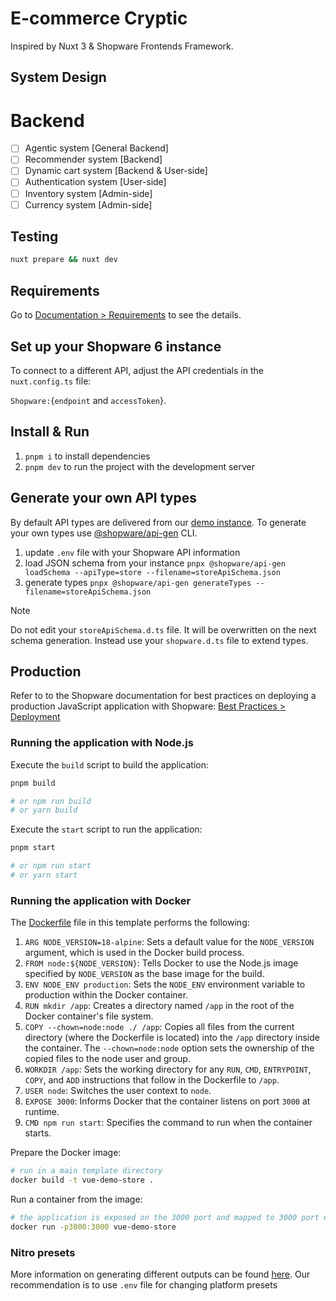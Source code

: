 # E-commerce Cryptic

<!--![E-commerce Cryptic](.assets/shopware-frontends-logo.png)-->

Inspired by Nuxt 3 & Shopware Frontends Framework.

<!--[![Open in StackBlitz](https://developer.stackblitz.com/img/open_in_stackblitz.svg)](https://stackblitz.com/github/shopware/frontends/tree/main/templates/vue-demo-store)-->

<!--
## What's inside

- Nuxt 3 application
- Required libraries (API client, CMS components, composables, Nuxt 3 module)
- Pre-configured demo Shopware 6 API
-->

## System Design

# Backend

- [ ] Agentic system [General Backend]
- [ ] Recommender system [Backend]
- [ ] Dynamic cart system [Backend & User-side]
- [ ] Authentication system [User-side]
- [ ] Inventory system [Admin-side]
- [ ] Currency system [Admin-side]

## Testing

```bash
nuxt prepare && nuxt dev
```

## Requirements

Go to [Documentation > Requirements](https://frontends.shopware.com/framework/requirements.html) to see the details.

## Set up your Shopware 6 instance

To connect to a different API, adjust the API credentials in the `nuxt.config.ts` file:

`Shopware:`{`endpoint` and `accessToken`}.

## Install & Run

1. `pnpm i` to install dependencies
2. `pnpm dev` to run the project with the development server

## Generate your own API types

By default API types are delivered from our [demo instance](https://frontends-demo.vercel.app/).
To generate your own types use [@shopware/api-gen](https://www.npmjs.com/package/@shopware/api-gen) CLI.

1. update `.env` file with your Shopware API information
2. load JSON schema from your instance `pnpx @shopware/api-gen loadSchema --apiType=store --filename=storeApiSchema.json`
3. generate types `pnpx @shopware/api-gen generateTypes --filename=storeApiSchema.json`

> [!NOTE]
> Do not edit your `storeApiSchema.d.ts` file. It will be overwritten on the next schema generation. Instead use your `shopware.d.ts` file to extend types.

## Production

Refer to to the Shopware documentation for best practices on deploying a production JavaScript application with Shopware: [Best Practices > Deployment](https://frontends.shopware.com/best-practices/deployment.html)

### Running the application with Node.js

Execute the `build` script to build the application:

```bash
pnpm build

# or npm run build
# or yarn build
```

Execute the `start` script to run the application:

```bash
pnpm start

# or npm run start
# or yarn start
```

### Running the application with Docker

The [Dockerfile](https://github.com/shopware/frontends/blob/main/templates/vue-demo-store/Dockerfile) file in this template performs the following:

1. `ARG NODE_VERSION=18-alpine`: Sets a default value for the `NODE_VERSION` argument, which is used in the Docker build process.
2. `FROM node:${NODE_VERSION}`: Tells Docker to use the Node.js image specified by `NODE_VERSION` as the base image for the build.
3. `ENV NODE_ENV production`: Sets the `NODE_ENV` environment variable to production within the Docker container.
4. `RUN mkdir /app`: Creates a directory named `/app` in the root of the Docker container's file system.
5. `COPY --chown=node:node ./ /app`: Copies all files from the current directory (where the Dockerfile is located) into the `/app` directory inside the container. The `--chown=node:node` option sets the ownership of the copied files to the node user and group.
6. `WORKDIR /app`: Sets the working directory for any `RUN`, `CMD`, `ENTRYPOINT`, `COPY`, and `ADD` instructions that follow in the Dockerfile to `/app`.
7. `USER node`: Switches the user context to `node`.
8. `EXPOSE 3000`: Informs Docker that the container listens on port `3000` at runtime.
9. `CMD npm run start`: Specifies the command to run when the container starts.

Prepare the Docker image:

```bash
# run in a main template directory
docker build -t vue-demo-store .
```

Run a container from the image:

```bash
# the application is exposed on the 3000 port and mapped to 3000 port on host
docker run -p3000:3000 vue-demo-store
```

### Nitro presets

More information on generating different outputs can be found [here](https://nitro.unjs.io/deploy).
Our recommendation is to use `.env` file for changing platform presets
